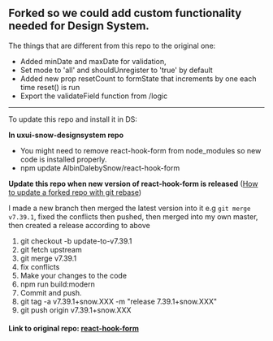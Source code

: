 ## Forked so we could add custom functionality needed for Design System.

The things that are different from this repo to the original one:

- Added minDate and maxDate for validation,
- Set mode to 'all' and shouldUnregister to 'true' by default
- Added new prop resetCount to formState that increments by one each time reset() is run
- Export the validateField function from /logic

---

To update this repo and install it in DS:

**In uxui-snow-designsystem repo**

- You might need to remove react-hook-form from node_modules so new code is installed properly.
- npm update AlbinDalebySnow/react-hook-form

**Update this repo when new version of react-hook-form is released**
([How to update a forked repo with git rebase](https://medium.com/@topspinj/how-to-git-rebase-into-a-forked-repo-c9f05e821c8a))

I made a new branch then merged the latest version into it e.g `git merge v7.39.1`, fixed the conflicts then pushed, then merged into my own master, then created a release according to above
1. git checkout -b update-to-v7.39.1
2. git fetch upstream
3. git merge v7.39.1
4. fix conflicts
5. Make your changes to the code
6. npm run build:modern
7. Commit and push.
8. git tag -a v7.39.1+snow.XXX -m "release 7.39.1+snow.XXX"
9. git push origin v7.39.1+snow.XXX

#### Link to original repo: [react-hook-form](https://github.com/react-hook-form/react-hook-form)
